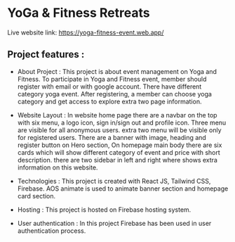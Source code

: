 # YoGa & Fitness Retreats
Live website link: https://yoga-fitness-event.web.app/


## Project features : ##

* About Project : 
This project is about event management on Yoga and Fitness. To participate in Yoga and Fitness event, member should register with email or with google account. There have different category yoga event. After registering, a member can choose yoga category and get access to explore extra two page information.

* Website Layout :
In website home page there are a navbar on the top with six menu, a logo icon, sign in/sign out and profile icon. Three menu are visible for all anonymous users. extra two menu will be visible only for registered users. There are a banner with image,  heading and register button on Hero section, On homepage main body there are six cards which will show different category of event and price with short description. there are two sidebar in left and right where shows extra information on this website.

* Technologies :
This project is created with React JS, Tailwind CSS, Firebase. AOS animate is used to animate banner section and homepage card section.
	
* Hosting :
This project is hosted on Firebase hosting system.


* User authentication :
In this project Firebase has been used in user authentication process.

